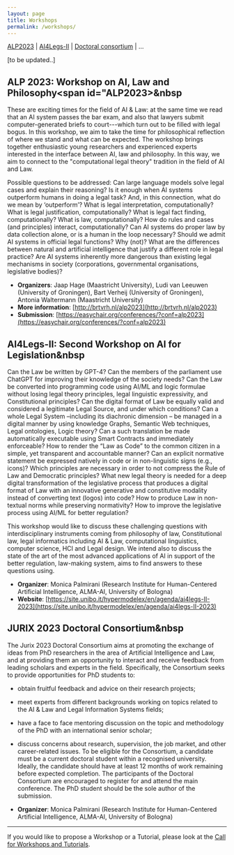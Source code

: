 ```yaml
---
layout: page
title: Workshops
permalink: /workshops/
---
```


[ALP2023](#ALP2023) | [AI4Legs-II](#AI4Legs-II) | [Doctoral consortium](#doctoral) | ...

[to be updated..]

## ALP 2023: Workshop on AI, Law and Philosophy<span id="ALP2023>&nbsp</span> 

These are exciting times for the field of AI & Law: at the same time we read that an AI system passes the bar exam, and also that lawyers submit computer-generated briefs to court---which turn out to be filled with legal bogus. In this workshop, we aim to take the time for philosophical reflection of where we stand and what can be expected. The workshop brings together enthusiastic young researchers and experienced experts interested in the interface between AI, law and philosophy. In this way, we aim to connect to the "computational legal theory" tradition in the field of AI and Law. 

Possible questions to be addressed: Can large language models solve legal cases and explain their reasoning? Is it enough when AI systems outperform humans in doing a legal task? And, in this connection, what do we mean by ‘outperform’? What is legal interpretation, computationally? What is legal justification, computationally? What is legal fact finding, computationally? What is law, computationally? How do rules and cases (and principles) interact, computationally? Can AI systems do proper law by data collection alone, or is a human in the loop necessary? Should we admit AI systems in official legal functions? Why (not)? What are the differences between natural and artificial intelligence that justify a different role in legal practice? Are AI systems inherently more dangerous than existing legal mechanisms in society (corporations, governmental organisations, legislative bodies)? 

- **Organizers**: Jaap Hage (Maastricht University), Ludi van Leeuwen (University of Groningen), Bart Verheij (University of Groningen), Antonia Waltermann (Maastricht University)
- **More information**: [http://brtvrh.nl/alp2023](http://brtvrh.nl/alp2023)
- **Submission**: [https://easychair.org/conferences/?conf=alp2023](https://easychair.org/conferences/?conf=alp2023)

## AI4Legs-II: Second Workshop on AI for Legislation<span id="AI4Legs-II">&nbsp</span> 

Can the Law be written by GPT-4? Can the members of the parliament use ChatGPT for improving their knowledge of the society needs? Can the Law be converted into programming code using AI/ML and logic formulae without losing legal theory principles, legal linguistic expressivity, and Constitutional principles? Can the digital format of Law be equally valid and considered a legitimate Legal Source, and under which conditions? Can a whole Legal System –including its diachronic dimension – be managed in a digital manner by using knowledge Graphs, Semantic Web techniques, Legal ontologies, Logic theory? Can a such translation be made automatically executable using Smart Contracts and immediately enforceable? How to render the “Law as Code” to the common citizen in a simple, yet transparent and accountable manner? Can an explicit normative statement be expressed natively in code or in non-linguistic signs (e.g., icons)? Which principles are necessary in order to not compress the Rule of Law and Democratic principles? What new legal theory is needed for a deep digital transformation of the legislative process that produces a digital format of Law with an innovative generative and constitutive modality instead of converting text (logos) into code? How to produce Law in non-textual norms while preserving normativity? How to improve the legislative process using AI/ML for better regulation?

This workshop would like to discuss these challenging questions with interdisciplinary instruments coming from philosophy of law, Constitutional law, legal informatics including AI & Law, computational linguistics, computer science, HCI and Legal design. We intend also to discuss the state of the art of the most advanced applications of AI in support of the better regulation, law-making system, aims to find answers to these questions using.

- **Organizer**: Monica Palmirani (Research Institute for Human-Centered Artificial Intelligence, ALMA-AI, University of Bologna)
- **Website**: [https://site.unibo.it/hypermodelex/en/agenda/ai4legs-II-2023](https://site.unibo.it/hypermodelex/en/agenda/ai4legs-II-2023)

## JURIX 2023 Doctoral Consortium<span id="doctoral">&nbsp</span> 

The Jurix 2023 Doctoral Consortium aims at promoting the exchange of ideas from PhD researchers in the area of Artificial Intelligence and Law, and at providing them an opportunity to interact and receive feedback from leading scholars and experts in the field. Specifically, the Consortium seeks to provide opportunities for PhD students to:
- obtain fruitful feedback and advice on their research projects;
- meet experts from different backgrounds working on topics related to the AI & Law and Legal Information Systems fields;
- have a face to face mentoring discussion on the topic and methodology of the PhD with an international senior scholar;
- discuss concerns about research, supervision, the job market, and other career-related issues.
To be eligible for the Consortium, a candidate must be a current doctoral student within a recognised university. Ideally, the candidate should have at least 12 months of work remaining before expected completion. The participants of the Doctoral Consortium are encouraged to register for and attend the main conference. The PhD student should be the sole author of the submission.

- **Organizer**: Monica Palmirani (Research Institute for Human-Centered Artificial Intelligence, ALMA-AI, University of Bologna)



----



If you would like to propose a Workshop or a Tutorial, please look at the [Call for Workshops and Tutorials](calls.md#call-for-workshops-and-tutorials).
